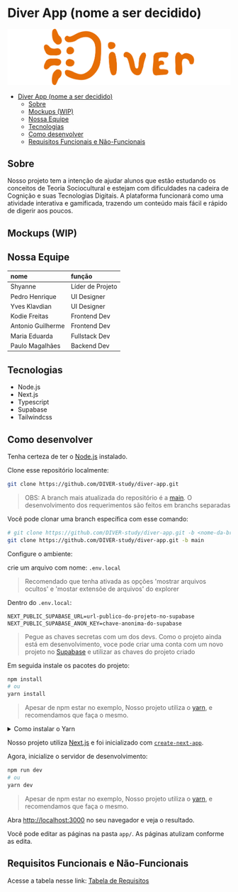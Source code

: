 # Diver App (nome a ser decidido)

![logo](/public/Logo.png)

<!--toc:start-->

- [Diver App (nome a ser decidido)](#diver-app-nome-a-ser-decidido)
  - [Sobre](#sobre)
  - [Mockups (WIP)](#mockups-wip)
  - [Nossa Equipe](#nossa-equipe)
  - [Tecnologias](#tecnologias)
  - [Como desenvolver](#como-desenvolver)
  - [Requisitos Funcionais e Não-Funcionais](#requisitos-funcionais-e-não-funcionais)
  <!--toc:end-->

## Sobre

Nosso projeto tem a intenção de ajudar alunos que estão estudando os conceitos de
Teoria Sociocultural e estejam com dificuldades na cadeira de Cognição e suas
Tecnologias Digitais. A plataforma funcionará como uma atividade interativa e
gamificada, trazendo um conteúdo mais fácil e rápido de digerir aos poucos.

## Mockups (WIP)

## Nossa Equipe

| nome              | função           |
| :---------------- | :--------------- |
| Shyanne           | Líder de Projeto |
| Pedro Henrique    | UI Designer      |
| Yves Klavdian     | UI Designer      |
| Kodie Freitas     | Frontend Dev     |
| Antonio Guilherme | Frontend Dev     |
| Maria Eduarda     | Fullstack Dev    |
| Paulo Magalhães   | Backend Dev      |

## Tecnologias

- Node.js
- Next.js
- Typescript
- Supabase
- Tailwindcss

## Como desenvolver

Tenha certeza de ter o [Node.js](https://nodejs.org/en/download) instalado.

Clone esse repositório localmente:

```bash
git clone https://github.com/DIVER-study/diver-app.git
```

> OBS: A branch mais atualizada do repositório é a [main](https://github.com/DIVER-study/diver-app/tree/main).
> O desenvolvimento dos requerimentos são feitos em branchs separadas

Você pode clonar uma branch específica com esse comando:

```bash
# git clone https://github.com/DIVER-study/diver-app.git -b <nome-da-branch>
git clone https://github.com/DIVER-study/diver-app.git -b main
```

Configure o ambiente:

crie um arquivo com nome: `.env.local`

> Recomendado que tenha ativada as opções 'mostrar arquivos ocultos' e
> 'mostar extensõe de arquivos' do explorer

Dentro do `.env.local`:

```dotenv
NEXT_PUBLIC_SUPABASE_URL=url-publico-do-projeto-no-supabase
NEXT_PUBLIC_SUPABASE_ANON_KEY=chave-anonima-do-supabase
```

> Pegue as chaves secretas com um dos devs.
> Como o projeto ainda está em desenvolvimento,
> voce pode criar uma conta com um novo projeto no [Supabase](https://supabase.com/)
> e utilizar as chaves do projeto criado

Em seguida instale os pacotes do projeto:

```bash
npm install
# ou
yarn install
```

> Apesar de npm estar no exemplo,
> Nosso projeto utiliza o [yarn](https://yarnpkg.com/getting-started/install),
> e recomendamos que faça o mesmo.

<details>
  <summary>Como instalar o Yarn</summary>

  ```bash
  npm i -g yarn
  # ou se você estiver em uma distribuição linux,
  # utilize os pacotes da sua distribuição

  sudo corepack enable
  # no windows, abra o prompt de comando como admin

  # dentro da pasta do projeto
  yarn set version berry
  yarn install

  # e aguarde
  ```

</details>

Nosso projeto utiliza [Next.js](https://nextjs.org) e foi inicializado com [`create-next-app`](https://nextjs.org/docs/app/api-reference/cli/create-next-app).

Agora, inicialize o servidor de desenvolvimento:

```bash
npm run dev
# ou
yarn dev
```

> Apesar de npm estar no exemplo,
> Nosso projeto utiliza o [yarn](https://yarnpkg.com/getting-started/install),
> e recomendamos que faça o mesmo.

Abra [http://localhost:3000](http://localhost:3000) no seu navegador e veja o resultado.

Você pode editar as páginas na pasta `app/`. As páginas atulizam conforme as edita.

## Requisitos Funcionais e Não-Funcionais

Acesse a tabela nesse link: [Tabela de Requisitos](https://royal-deal-c64.notion.site/Tabela-de-requisitos-151da11da8b18085b76bcd3c85f80c29)

